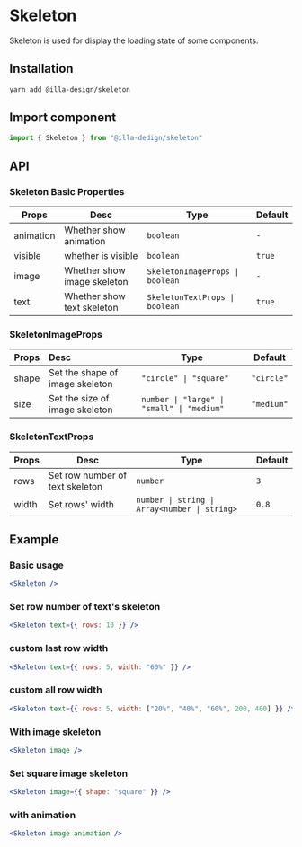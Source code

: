 # Skeleton

Skeleton is used for display the loading state of some components.

## Installation

```bash
yarn add @illa-design/skeleton
```

## Import component

```jsx
import { Skeleton } from "@illa-dedign/skeleton"
```

## API

### Skeleton Basic Properties

| Props     | Desc                        | Type                            | Default |
| --------- | --------------------------- | ------------------------------- | ------- |
| animation | Whether show animation      | `boolean`                       | `-`     |
| visible   | whether is visible          | `boolean`                       | `true`  |
| image     | Whether show image skeleton | `SkeletonImageProps \| boolean` | `-`     |
| text      | Whether show text skeleton  | `SkeletonTextProps \| boolean`  | `true`  |

### SkeletonImageProps

| Props | Desc                             | Type                                       | Default    |
| ----- | :------------------------------- | ------------------------------------------ | ---------- |
| shape | Set the shape of  image skeleton | `"circle" \| "square"`                     | `"circle"` |
| size  | Set the size of image skeleton   | `number \| "large" \| "small" \| "medium"` | `"medium"` |

### SkeletonTextProps

| Props | Desc                            | Type                                          | Default |
| ----- | ------------------------------- | --------------------------------------------- | ------- |
| rows  | Set row number of text skeleton | `number`                                      | `3`     |
| width | Set rows' width                 | `number \| string \| Array<number \| string>` | `0.8`   |

## Example

### Basic usage

```jsx
<Skeleton />
```

### Set row number of text's skeleton

```jsx
<Skeleton text={{ rows: 10 }} />
```

### custom last row width

```jsx
<Skeleton text={{ rows: 5, width: "60%" }} />
```

### custom all row width

```jsx
<Skeleton text={{ rows: 5, width: ["20%", "40%", "60%", 200, 400] }} />
```

### With image skeleton

```jsx
<Skeleton image />
```

### Set square image skeleton

```jsx
<Skeleton image={{ shape: "square" }} />
```

### with animation

```jsx
<Skeleton image animation />
```

